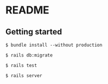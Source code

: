 # README

## Getting started

```
$ bundle install --without production
```

```
$ rails db:migrate
```

```
$ rails test
```

```
$ rails server
```

